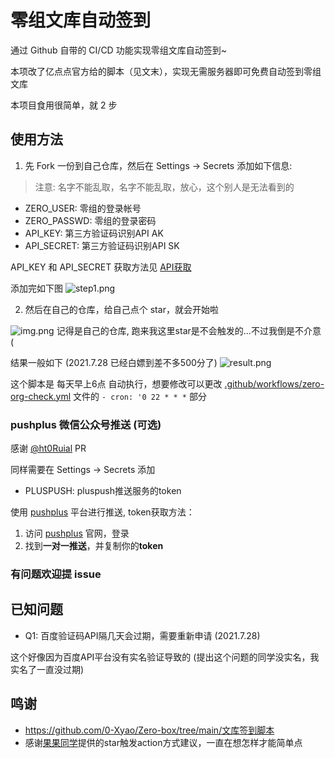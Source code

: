 # 零组文库自动签到
通过 Github 自带的 CI/CD 功能实现零组文库自动签到~

本项改了亿点点官方给的脚本（见文末），实现无需服务器即可免费自动签到零组文库
 
本项目食用很简单，就 2 步
## 使用方法

1. 先 Fork 一份到自己仓库，然后在 Settings -> Secrets 添加如下信息:
> 注意: 名字不能乱取，名字不能乱取，放心，这个别人是无法看到的
+ ZERO_USER: 零组的登录帐号
+ ZERO_PASSWD: 零组的登录密码
+ API_KEY: 第三方验证码识别API AK
+ API_SECRET: 第三方验证码识别API SK

API_KEY 和 API_SECRET 获取方法见 [API获取](./API获取.md)

添加完如下图
![step1.png](./doc/step1.png)

2. 然后在自己的仓库，给自己点个 star，就会开始啦

![img.png](./doc/step2.png)
记得是自己的仓库, 跑来我这里star是不会触发的...不过我倒是不介意 (

结果一般如下 (2021.7.28 已经白嫖到差不多500分了)
![result.png](./doc/result.png)

这个脚本是 每天早上6点 自动执行，想要修改可以更改 [.github/workflows/zero-org-check.yml](./.github/workflows/zero-org-check.yml) 文件的 `- cron: '0 22 * * *`
 部分

### pushplus 微信公众号推送 (可选)
感谢 [@ht0Ruial](https://github.com/ht0Ruial) PR

同样需要在 Settings -> Secrets 添加
+ PLUSPUSH: pluspush推送服务的token

使用 [pushplus](https://www.pushplus.plus/) 平台进行推送, token获取方法：
1. 访问 [pushplus](https://www.pushplus.plus/) 官网，登录
2. 找到**一对一推送**，并复制你的**token**

### 有问题欢迎提 issue

## 已知问题
+ Q1: 百度验证码API隔几天会过期，需要重新申请 (2021.7.28)

这个好像因为百度API平台没有实名验证导致的 (提出这个问题的同学没实名，我实名了一直没过期)

## 鸣谢
+ https://github.com/0-Xyao/Zero-box/tree/main/文库签到脚本
+ 感谢[果果同学](https:///github.com/imguoguo)提供的star触发action方式建议，一直在想怎样才能简单点
